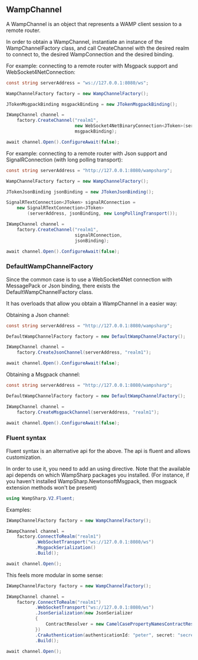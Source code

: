 ## WampChannel

A WampChannel is an object that represents a WAMP client session to a remote router.

In order to obtain a WampChannel, instantiate an instance of the WampChannelFactory class, and call CreateChannel with the desired realm to connect to, the desired WampConnection and the desired binding.

For example: connecting to a remote router with Msgpack support and WebSocket4NetConnection:

```csharp
const string serverAddress = "ws://127.0.0.1:8080/ws";

WampChannelFactory factory = new WampChannelFactory();

JTokenMsgpackBinding msgpackBinding = new JTokenMsgpackBinding();

IWampChannel channel =
    factory.CreateChannel("realm1",
                          new WebSocket4NetBinaryConnection<JToken>(serverAddress, msgpackBinding),
                          msgpackBinding);

await channel.Open().ConfigureAwait(false);
```

For example: connecting to a remote router with Json support and SignalRConnection (with long polling transport):

```csharp
const string serverAddress = "http://127.0.0.1:8080/wampsharp";

WampChannelFactory factory = new WampChannelFactory();

JTokenJsonBinding jsonBinding = new JTokenJsonBinding();

SignalRTextConnection<JToken> signalRConnection =
    new SignalRTextConnection<JToken>
        (serverAddress, jsonBinding, new LongPollingTransport());

IWampChannel channel =
    factory.CreateChannel("realm1",
                          signalRConnection,
                          jsonBinding);

await channel.Open().ConfigureAwait(false);
```

### DefaultWampChannelFactory

Since the common case is to use a WebSocket4Net connection with MessagePack or Json binding, there exists the DefaultWampChannelFactory class.

It has overloads that allow you obtain a WampChannel in a easier way:

Obtaining a Json channel:
```csharp
const string serverAddress = "http://127.0.0.1:8080/wampsharp";

DefaultWampChannelFactory factory = new DefaultWampChannelFactory();

IWampChannel channel =
    factory.CreateJsonChannel(serverAddress, "realm1");

await channel.Open().ConfigureAwait(false);
```

Obtaining a Msgpack channel:
```csharp
const string serverAddress = "http://127.0.0.1:8080/wampsharp";

DefaultWampChannelFactory factory = new DefaultWampChannelFactory();

IWampChannel channel =
    factory.CreateMsgpackChannel(serverAddress, "realm1");

await channel.Open().ConfigureAwait(false);
```

### Fluent syntax

Fluent syntax is an alternative api for the above. The api is fluent and allows customization.

In order to use it, you need to add an using directive. Note that the available api depends on which WampSharp packages you installed. (For instance, if you haven't installed WampSharp.NewtonsoftMsgpack, then msgpack extension methods won't be present)

```csharp
using WampSharp.V2.Fluent;
```


Examples:

```csharp
IWampChannelFactory factory = new WampChannelFactory();

IWampChannel channel =
    factory.ConnectToRealm("realm1")
           .WebSocketTransport("ws://127.0.0.1:8080/ws")
           .MsgpackSerialization()
           .Build();

await channel.Open();
```

This feels more modular in some sense:

```csharp
IWampChannelFactory factory = new WampChannelFactory();

IWampChannel channel =
    factory.ConnectToRealm("realm1")
           .WebSocketTransport("ws://127.0.0.1:8080/ws")
           .JsonSerialization(new JsonSerializer
           {
               ContractResolver = new CamelCasePropertyNamesContractResolver()
           })
           .CraAuthentication(authenticationId: "peter", secret: "secret1")
           .Build();

await channel.Open();
```

